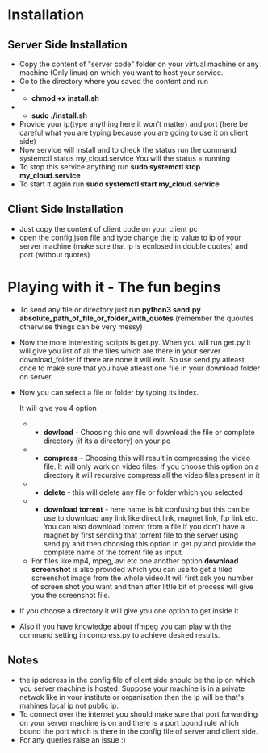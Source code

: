# Installation
## Server Side Installation
* Copy the content of "server code" folder on your virtual machine or any machine (Only linux) on which you want to host your service.
* Go to the directory where you saved the content and run
* * **chmod +x install.sh**
* * **sudo ./install.sh**
* Provide your ip(type anything here it won't matter) and port (here be careful what you are typing because you are going to use it on client side)
* Now service will install and to check the status run the command systemctl status my_cloud.service You will the status = running
* To stop this service anything run **sudo systemctl stop my_cloud.service**
* To start it again run  **sudo systemctl start my_cloud.service**


## Client Side Installation

* Just copy the content of client code on your client pc
* open the config.json file and type change the ip value to ip of your server machine (make sure that ip is ecnlosed in double quotes) and port (without quotes)

# Playing with it - The fun begins

* To send any file or directory just run **python3 send.py absolute_path_of_file_or_folder_with_quotes** (remember the quoutes otherwise things can be very messy)
* Now the more interesting scripts is get.py. When you will run get.py it will give you list of all the files which are there in your server download_folder
  If there are none it will exit. So use send.py atleast once to make sure that you have atleast one file in your download folder on server.
  
* Now you can select a file or folder by typing its index.
  
  It will give you 4 option
  * * **dowload** - Choosing this one will download the file or complete directory (if its a directory) on your pc
  * * **compress** - Choosing this will result in compressing the video file. It will only work on video files. If you choose this option on a directory it will recursive compress all the video files present in it
  * * **delete** - this will delete any file or folder which you selected
  * * **download torrent** - here name is bit confusing but this can be use to download any link like direct link, magnet link, ftp link etc. You can also download torrent from a file if you don't have a magnet by first sending that torrent file to the server using send.py and then choosing this option in get.py and provide the complete name of the torrent file as input.
  * For files like mp4, mpeg, avi etc one another option **download screenshot** is also provided which you can use to get a tiled screenshot image from the whole video.It will first ask you number of screen shot you want and then after little bit of process will give you the screenshot file.
  
* If you choose a directory it will give you one option to get inside it 
  
* Also if you have knowledge about ffmpeg you can play with the command setting in compress.py to achieve desired results.
  
  
  
## Notes 
* the ip address in the config file of client side should be the ip on which you server machine is hosted. Suppose your machine is in a private netwok like in your institute or organisation then the ip will be that's mahines local ip not public ip.
* To connect over the internet you should make sure that port forwarding on your server machine is on and there is a port bound rule which bound the port which is there in the config file of server and client side.
* For any queries raise an issue :)
  
  
  
  

